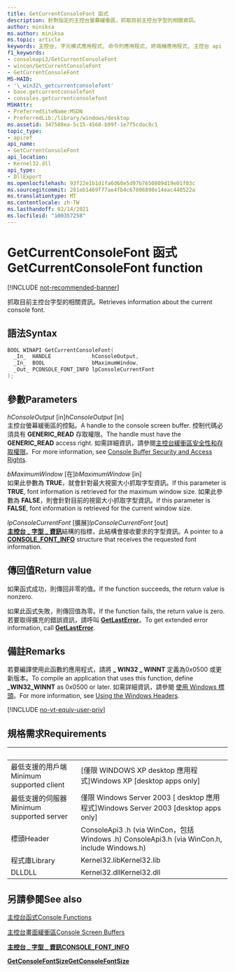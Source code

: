 ```yaml
---
title: GetCurrentConsoleFont 函式
description: 針對指定的主控台螢幕緩衝區，抓取目前主控台字型的相關資訊。
author: miniksa
ms.author: miniksa
ms.topic: article
keywords: 主控台, 字元模式應用程式, 命令列應用程式, 終端機應用程式, 主控台 api
f1_keywords:
- consoleapi3/GetCurrentConsoleFont
- wincon/GetCurrentConsoleFont
- GetCurrentConsoleFont
MS-HAID:
- '\_win32\_getcurrentconsolefont'
- base.getcurrentconsolefont
- consoles.getcurrentconsolefont
MSHAttr:
- PreferredSiteName:MSDN
- PreferredLib:/library/windows/desktop
ms.assetid: 347508ea-5c15-4568-b99f-1e7f5cdac8c1
topic_type:
- apiref
api_name:
- GetCurrentConsoleFont
api_location:
- Kernel32.dll
api_type:
- DllExport
ms.openlocfilehash: 93f22e1b1d1fa6d60e5d97b7650809d19e01f03c
ms.sourcegitcommit: 281eb1469f77ae4fb4c67806898e14eac440522a
ms.translationtype: MT
ms.contentlocale: zh-TW
ms.lasthandoff: 02/14/2021
ms.locfileid: "100357258"
---
```

# <a name="getcurrentconsolefont-function"></a><span data-ttu-id="d9706-104">GetCurrentConsoleFont 函式</span><span class="sxs-lookup"><span data-stu-id="d9706-104">GetCurrentConsoleFont function</span></span>

[!INCLUDE [not-recommended-banner](./includes/not-recommended-banner.md)]

<span data-ttu-id="d9706-105">抓取目前主控台字型的相關資訊。</span><span class="sxs-lookup"><span data-stu-id="d9706-105">Retrieves information about the current console font.</span></span>

## <a name="syntax"></a><span data-ttu-id="d9706-106">語法</span><span class="sxs-lookup"><span data-stu-id="d9706-106">Syntax</span></span>

```C
BOOL WINAPI GetCurrentConsoleFont(
  _In_  HANDLE             hConsoleOutput,
  _In_  BOOL               bMaximumWindow,
  _Out_ PCONSOLE_FONT_INFO lpConsoleCurrentFont
);
```

## <a name="parameters"></a><span data-ttu-id="d9706-107">參數</span><span class="sxs-lookup"><span data-stu-id="d9706-107">Parameters</span></span>

<span data-ttu-id="d9706-108">*hConsoleOutput* \[in\]</span><span class="sxs-lookup"><span data-stu-id="d9706-108">*hConsoleOutput* \[in\]</span></span>  
<span data-ttu-id="d9706-109">主控台螢幕緩衝區的控點。</span><span class="sxs-lookup"><span data-stu-id="d9706-109">A handle to the console screen buffer.</span></span> <span data-ttu-id="d9706-110">控制代碼必須具有 **GENERIC\_READ** 存取權限。</span><span class="sxs-lookup"><span data-stu-id="d9706-110">The handle must have the **GENERIC\_READ** access right.</span></span> <span data-ttu-id="d9706-111">如需詳細資訊，請參閱[主控台緩衝區安全性和存取權限](console-buffer-security-and-access-rights.md)。</span><span class="sxs-lookup"><span data-stu-id="d9706-111">For more information, see [Console Buffer Security and Access Rights](console-buffer-security-and-access-rights.md).</span></span>

<span data-ttu-id="d9706-112">*bMaximumWindow* \[在\]</span><span class="sxs-lookup"><span data-stu-id="d9706-112">*bMaximumWindow* \[in\]</span></span>  
<span data-ttu-id="d9706-113">如果此參數為 **TRUE**，就會針對最大視窗大小抓取字型資訊。</span><span class="sxs-lookup"><span data-stu-id="d9706-113">If this parameter is **TRUE**, font information is retrieved for the maximum window size.</span></span> <span data-ttu-id="d9706-114">如果此參數為 **FALSE**，則會針對目前的視窗大小抓取字型資訊。</span><span class="sxs-lookup"><span data-stu-id="d9706-114">If this parameter is **FALSE**, font information is retrieved for the current window size.</span></span>

<span data-ttu-id="d9706-115">*lpConsoleCurrentFont* \[擴展\]</span><span class="sxs-lookup"><span data-stu-id="d9706-115">*lpConsoleCurrentFont* \[out\]</span></span>  
<span data-ttu-id="d9706-116">[**主控台 \_ 字型 \_ 資訊**](console-font-info-str.md)結構的指標，此結構會接收要求的字型資訊。</span><span class="sxs-lookup"><span data-stu-id="d9706-116">A pointer to a [**CONSOLE\_FONT\_INFO**](console-font-info-str.md) structure that receives the requested font information.</span></span>

## <a name="return-value"></a><span data-ttu-id="d9706-117">傳回值</span><span class="sxs-lookup"><span data-stu-id="d9706-117">Return value</span></span>

<span data-ttu-id="d9706-118">如果函式成功，則傳回非零的值。</span><span class="sxs-lookup"><span data-stu-id="d9706-118">If the function succeeds, the return value is nonzero.</span></span>

<span data-ttu-id="d9706-119">如果此函式失敗，則傳回值為零。</span><span class="sxs-lookup"><span data-stu-id="d9706-119">If the function fails, the return value is zero.</span></span> <span data-ttu-id="d9706-120">若要取得擴充的錯誤資訊，請呼叫 [**GetLastError**](/windows/win32/api/errhandlingapi/nf-errhandlingapi-getlasterror)。</span><span class="sxs-lookup"><span data-stu-id="d9706-120">To get extended error information, call [**GetLastError**](/windows/win32/api/errhandlingapi/nf-errhandlingapi-getlasterror).</span></span>

## <a name="remarks"></a><span data-ttu-id="d9706-121">備註</span><span class="sxs-lookup"><span data-stu-id="d9706-121">Remarks</span></span>

<span data-ttu-id="d9706-122">若要編譯使用此函數的應用程式，請將 **\_ WIN32 \_ WINNT** 定義為0x0500 或更新版本。</span><span class="sxs-lookup"><span data-stu-id="d9706-122">To compile an application that uses this function, define **\_WIN32\_WINNT** as 0x0500 or later.</span></span> <span data-ttu-id="d9706-123">如需詳細資訊，請參閱 [使用 Windows 標頭](/windows/win32/winprog/using-the-windows-headers)。</span><span class="sxs-lookup"><span data-stu-id="d9706-123">For more information, see [Using the Windows Headers](/windows/win32/winprog/using-the-windows-headers).</span></span>

[!INCLUDE [no-vt-equiv-user-priv](./includes/no-vt-equiv-user-priv.md)]

## <a name="requirements"></a><span data-ttu-id="d9706-124">規格需求</span><span class="sxs-lookup"><span data-stu-id="d9706-124">Requirements</span></span>

| &nbsp; | &nbsp; |
|-|-|
| <span data-ttu-id="d9706-125">最低支援的用戶端</span><span class="sxs-lookup"><span data-stu-id="d9706-125">Minimum supported client</span></span> | <span data-ttu-id="d9706-126">\[僅限 WINDOWS XP desktop 應用程式\]</span><span class="sxs-lookup"><span data-stu-id="d9706-126">Windows XP \[desktop apps only\]</span></span> |
| <span data-ttu-id="d9706-127">最低支援的伺服器</span><span class="sxs-lookup"><span data-stu-id="d9706-127">Minimum supported server</span></span> | <span data-ttu-id="d9706-128">僅限 Windows Server 2003 \[ desktop 應用程式\]</span><span class="sxs-lookup"><span data-stu-id="d9706-128">Windows Server 2003 \[desktop apps only\]</span></span> |
| <span data-ttu-id="d9706-129">標頭</span><span class="sxs-lookup"><span data-stu-id="d9706-129">Header</span></span> | <span data-ttu-id="d9706-130">ConsoleApi3 .h (via WinCon，包括 Windows .h) </span><span class="sxs-lookup"><span data-stu-id="d9706-130">ConsoleApi3.h (via WinCon.h, include Windows.h)</span></span> |
| <span data-ttu-id="d9706-131">程式庫</span><span class="sxs-lookup"><span data-stu-id="d9706-131">Library</span></span> | <span data-ttu-id="d9706-132">Kernel32.lib</span><span class="sxs-lookup"><span data-stu-id="d9706-132">Kernel32.lib</span></span> |
| <span data-ttu-id="d9706-133">DLL</span><span class="sxs-lookup"><span data-stu-id="d9706-133">DLL</span></span> | <span data-ttu-id="d9706-134">Kernel32.dll</span><span class="sxs-lookup"><span data-stu-id="d9706-134">Kernel32.dll</span></span> |

## <a name="see-also"></a><span data-ttu-id="d9706-135">另請參閱</span><span class="sxs-lookup"><span data-stu-id="d9706-135">See also</span></span>

[<span data-ttu-id="d9706-136">主控台函式</span><span class="sxs-lookup"><span data-stu-id="d9706-136">Console Functions</span></span>](console-functions.md)

[<span data-ttu-id="d9706-137">主控台畫面緩衝區</span><span class="sxs-lookup"><span data-stu-id="d9706-137">Console Screen Buffers</span></span>](console-screen-buffers.md)

[<span data-ttu-id="d9706-138">**主控台 \_ 字型 \_ 資訊**</span><span class="sxs-lookup"><span data-stu-id="d9706-138">**CONSOLE\_FONT\_INFO**</span></span>](console-font-info-str.md)

[<span data-ttu-id="d9706-139">**GetConsoleFontSize**</span><span class="sxs-lookup"><span data-stu-id="d9706-139">**GetConsoleFontSize**</span></span>](getconsolefontsize.md)